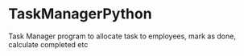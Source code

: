 # TaskManagerPython

Task Manager program to allocate task to employees, mark as done, calculate completed etc
